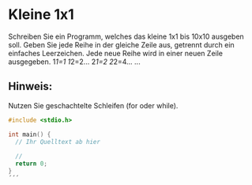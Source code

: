 # Kleine 1x1

Schreiben Sie ein Programm, welches das kleine 1x1 bis 10x10 ausgeben soll.
Geben Sie jede Reihe in der gleiche Zeile aus, getrennt durch ein einfaches Leerzeichen. 
Jede neue Reihe wird in einer neuen Zeile ausgegeben.
1*1=1 1*2=2...
2*1=2 2*2=4...
...

## Hinweis:
Nutzen Sie geschachtelte Schleifen (for oder while).

```cpp
#include <stdio.h>

int main() {
  // Ihr Quelltext ab hier
  
  //
  return 0;
}
´´´